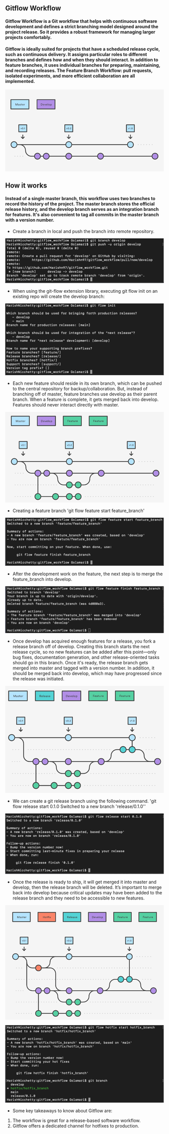 ## Gitflow Workflow

#### Gitflow Workflow is a Git workflow that helps with continuous software development and defines a strict branching model designed around the project release. So it provides a robust framework for managing larger projects comfortably. 
#### Gitflow is ideally suited for projects that have a scheduled release cycle, such as continuous delivery. It assigns particular roles to different branches and defines how and when they should interact. In addition to feature branches, it uses individual branches for preparing, maintaining, and recording releases. The Feature Branch Workflow: pull requests, isolated experiments, and more efficient collaboration are all implemented.
![gitflow](./Images/gitflow.png)

## How it works

#### Instead of a single master branch, this workflow uses two branches to record the history of the project. The master branch stores the official release history, and the develop branch serves as an integration branch for features. It's also convenient to tag all commits in the master branch with a version number.

- Create a branch in local and push the branch into remote repository.

![g1](./Images/g1.png)


- When using the git-flow extension library, executing git flow init on an existing repo will create the develop branch:

![g2](./Images/g2.png)

- Each new feature should reside in its own branch, which can be pushed to the central repository for backup/collaboration. But, instead of branching off of master, feature branches use develop as their parent branch. When a feature is complete, it gets merged back into develop. Features should never interact directly with master.

![g3](./Images/g3.png)

- Creating a feature branch
'git flow feature start feature_branch'

![g4](./Images/g4.png)

- After the development work on the feature, the next step is to merge the feature_branch into develop.

![g5](./Images/g5.png)

- Once develop has acquired enough features for a release, you fork a release branch off of develop. Creating this branch starts the next release cycle, so no new features can be added after this point—only bug fixes, documentation generation, and other release-oriented tasks should go in this branch. 
Once it's ready, the release branch gets merged into master and tagged with a version number. In addition, it should be merged back into develop, which may have progressed since the release was initiated.

![g6](./Images/g6.png)

- We can create a git release branch using the following command.
'git flow release start 0.1.0
Switched to a new branch 'release/0.1.0''

![g7](./Images/g7.png)

- Once the release is ready to ship, it will get merged it into master and develop, then the release branch will be deleted. It’s important to merge back into develop because critical updates may have been added to the release branch and they need to be accessible to new features.

![g8](./Images/g8.png)

![g9](./Images/g9.png)

- Some key takeaways to know about Gitflow are:

1. The workflow is great for a release-based software workflow.
2. Gitflow offers a dedicated channel for hotfixes to production.

